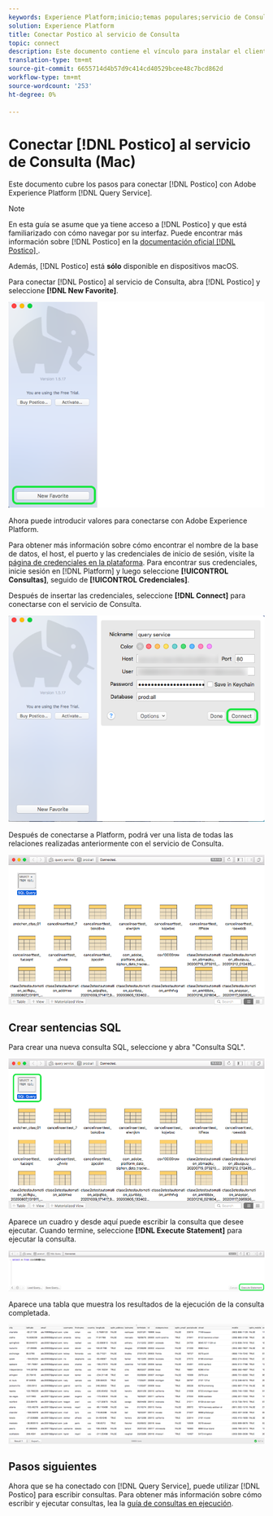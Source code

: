 ```yaml
---
keywords: Experience Platform;inicio;temas populares;servicio de Consulta;servicio de consulta;postico;Postico;conectar con servicio de consulta;
solution: Experience Platform
title: Conectar Postico al servicio de Consulta
topic: connect
description: Este documento contiene el vínculo para instalar el cliente de copia de seguridad Postico para el servicio de Consulta de Adobe Experience Platform.
translation-type: tm+mt
source-git-commit: 6655714d4b57d9c414cd40529bcee48c7bcd862d
workflow-type: tm+mt
source-wordcount: '253'
ht-degree: 0%

---
```



# Conectar [!DNL Postico] al servicio de Consulta (Mac)

Este documento cubre los pasos para conectar [!DNL Postico] con Adobe Experience Platform [!DNL Query Service].

>[!NOTE]
>
> En esta guía se asume que ya tiene acceso a [!DNL Postico] y que está familiarizado con cómo navegar por su interfaz. Puede encontrar más información sobre [!DNL Postico] en la [documentación oficial [!DNL Postico] ](https://eggerapps.at/postico/docs).
> 
> Además, [!DNL Postico] está **sólo** disponible en dispositivos macOS.

Para conectar [!DNL Postico] al servicio de Consulta, abra [!DNL Postico] y seleccione **[!DNL New Favorite]**.

![](../images/clients/postico/open-postico.png)

Ahora puede introducir valores para conectarse con Adobe Experience Platform.

Para obtener más información sobre cómo encontrar el nombre de la base de datos, el host, el puerto y las credenciales de inicio de sesión, visite la [página de credenciales en la plataforma](https://platform.adobe.com/query/configuration). Para encontrar sus credenciales, inicie sesión en [!DNL Platform] y luego seleccione **[!UICONTROL Consultas]**, seguido de **[!UICONTROL Credenciales]**.

Después de insertar las credenciales, seleccione **[!DNL Connect]** para conectarse con el servicio de Consulta.

![](../images/clients/postico/authentication-details.png)

Después de conectarse a Platform, podrá ver una lista de todas las relaciones realizadas anteriormente con el servicio de Consulta.

![](../images/clients/postico/show-queries.png)

## Crear sentencias SQL

Para crear una nueva consulta SQL, seleccione y abra &quot;Consulta SQL&quot;.

![](../images/clients/postico/create-query.png)

Aparece un cuadro y desde aquí puede escribir la consulta que desee ejecutar. Cuando termine, seleccione **[!DNL Execute Statement]** para ejecutar la consulta.

![](../images/clients/postico/run-statement.png)

Aparece una tabla que muestra los resultados de la ejecución de la consulta completada.

![](../images/clients/postico/query-results.png)

## Pasos siguientes

Ahora que se ha conectado con [!DNL Query Service], puede utilizar [!DNL Postico] para escribir consultas. Para obtener más información sobre cómo escribir y ejecutar consultas, lea la [guía de consultas en ejecución](../best-practices/writing-queries.md).